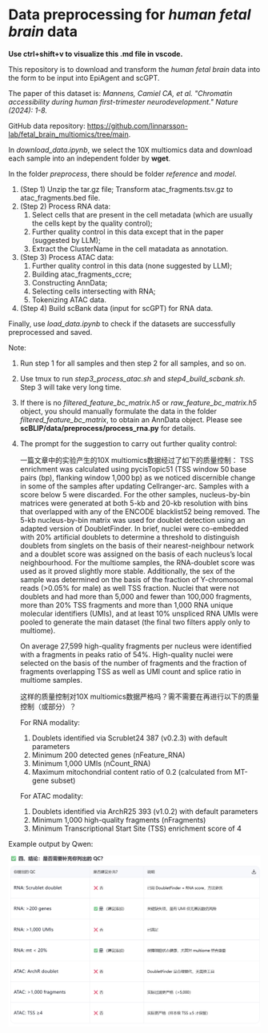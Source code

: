 # Data preprocessing for *human fetal brain* data

**Use ctrl+shift+v to visualize this .md file in vscode.**

This repository is to download and transform the *human fetal brain* data into the form to be input into EpiAgent and scGPT.

The paper of this dataset is: 
*Mannens, Camiel CA, et al. "Chromatin accessibility during human first-trimester neurodevelopment." Nature (2024): 1-8.*

GitHub data repository: https://github.com/linnarsson-lab/fetal_brain_multiomics/tree/main.

In *download_data.ipynb*, we select the 10X multiomics data and download each sample into an independent folder by **wget**.

In the folder *preprocess*, there should be folder *reference* and *model*.
1. (Step 1) Unzip the tar.gz file; Transform atac_fragments.tsv.gz to atac_fragments.bed file.
2. (Step 2) Process RNA data: 
    1) Select cells that are present in the cell metadata (which are usually the cells kept by the quality control);
    2) Further quality control in this data except that in the paper (suggested by LLM);
    3) Extract the ClusterName in the cell matadata as annotation.
3. (Step 3) Process ATAC data: 
    1) Further quality control in this data (none suggested by LLM);
    2) Building atac_fragments_ccre;
    3) Constructing AnnData;
    4) Selecting cells intersecting with RNA;
    5) Tokenizing ATAC data.
4. (Step 4) Build scBank data (input for scGPT) for RNA data.

 Finally, use *load_data.ipynb* to check if the datasets are successfully preprocessed and saved.

Note: 
1. Run step 1 for all samples and then step 2 for all samples, and so on.
2. Use tmux to run *step3_process_atac.sh* and *step4_build_scbank.sh*. Step 3 will take very long time.
3. If there is no *filtered_feature_bc_matrix.h5* or *raw_feature_bc_matrix.h5* object, you should manually formulate the data in the folder *filtered_feature_bc_matrix*, to obtain an AnnData object. Please see **scBLIP/data/preprocess/process_rna.py** for details.
4. The prompt for the suggestion to carry out further quality control:

    一篇文章中的实验产生的10X multiomics数据经过了如下的质量控制：
    TSS enrichment was calculated using pycisTopic51 (TSS window 50 base pairs (bp), flanking window 1,000 bp) as we noticed discernible change in some of the samples after updating Cellranger-arc. Samples with a score below 5 were discarded. For the other samples, nucleus-by-bin matrices were generated at both 5-kb and 20-kb resolution with bins that overlapped with any of the ENCODE blacklist52 being removed. The 5-kb nucleus-by-bin matrix was used for doublet detection using an adapted version of DoubletFinder. In brief, nuclei were co-embedded with 20% artificial doublets to determine a threshold to distinguish doublets from singlets on the basis of their nearest-neighbour network and a doublet score was assigned on the basis of each nucleus’s local neighbourhood. For the multiome samples, the RNA-doublet score was used as it proved slightly more stable. Additionally, the sex of the sample was determined on the basis of the fraction of Y-chromosomal reads (>0.05% for male) as well TSS fraction. Nuclei that were not doublets and had more than 5,000 and fewer than 100,000 fragments, more than 20% TSS fragments and more than 1,000 RNA unique molecular identifiers (UMIs), and at least 10% unspliced RNA UMIs were pooled to generate the main dataset (the final two filters apply only to multiome).

    On average 27,599 high-quality fragments per nucleus were identified with a fragments in peaks ratio of 54%. High-quality nuclei were selected on the basis of the number of fragments and the fraction of fragments overlapping TSS as well as UMI count and splice ratio in multiome samples.

    这样的质量控制对10X multiomics数据严格吗？需不需要在再进行以下的质量控制（或部分）？

    For RNA modality:
    1) Doublets identified via Scrublet24 387 (v0.2.3) with default parameters
    2) Minimum 200 detected genes (nFeature_RNA)
    3) Minimum 1,000 UMIs (nCount_RNA)
    4) Maximum mitochondrial content ratio of 0.2 (calculated from MT-gene subset)

    For ATAC modality:
    1) Doublets identified via ArchR25 393 (v1.0.2) with default parameters
    2) Minimum 1,000 high-quality fragments (nFragments)
    3) Minimum Transcriptional Start Site (TSS) enrichment score of 4

 Example output by Qwen:

 ![alt text](LLM_output.png)


